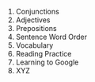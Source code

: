 1. Conjunctions
2. Adjectives
3. Prepositions
4. Sentence Word Order
5. Vocabulary
6. Reading Practice
7. Learning to Google
8. XYZ
